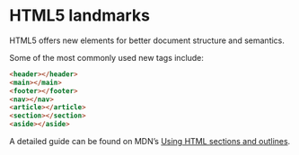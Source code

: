 # HTML5 landmarks

HTML5 offers new elements for better document structure and semantics.

Some of the most commonly used new tags include:

```html
<header></header>
<main></main>
<footer></footer>
<nav></nav>
<article></article>
<section></section>
<aside></aside>
```

A detailed guide can be found on MDN’s [Using HTML sections and outlines](https://developer.mozilla.org/en-US/docs/Web/Guide/HTML/Using_HTML_sections_and_outlines).
